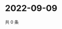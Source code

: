 # 2022-09-09

共 0 条

<!-- BEGIN WEIBO -->
<!-- 最后更新时间 Fri Sep 09 2022 13:53:31 GMT+0800 (China Standard Time) -->

<!-- END WEIBO -->
